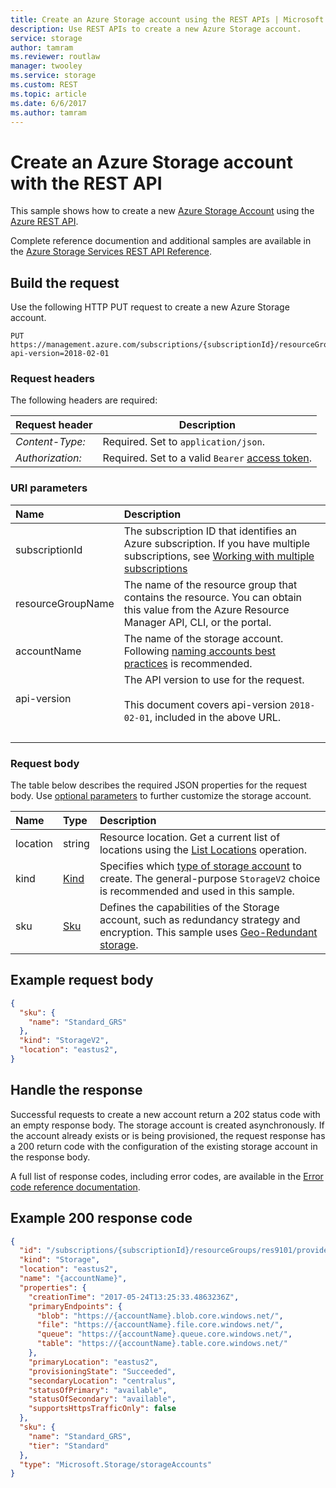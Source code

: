 ```yaml
---
title: Create an Azure Storage account using the REST APIs | Microsoft Docs
description: Use REST APIs to create a new Azure Storage account.
service: storage
author: tamram
ms.reviewer: routlaw
manager: twooley
ms.service: storage
ms.custom: REST
ms.topic: article
ms.date: 6/6/2017
ms.author: tamram
---
```


# Create an Azure Storage account with the  REST API

This sample shows how to create a new [Azure Storage Account](/azure/storage/common/storage-introduction) using the [Azure REST API](/rest/api/azure/).

Complete reference documention and additional samples are available in the [Azure Storage Services REST API Reference](/rest/api/storagerp/).

## Build the request

Use the following HTTP PUT request to create a new Azure Storage account.

```http
PUT https://management.azure.com/subscriptions/{subscriptionId}/resourceGroups/{resourceGroupName}/providers/Microsoft.Storage/storageAccounts/{accountName}?api-version=2018-02-01
```

### Request headers

The following headers are required: 

|Request header|Description|  
|--------------------|-----------------|  
|*Content-Type:*|Required. Set to `application/json`.|  
|*Authorization:*|Required. Set to a valid `Bearer` [access token](/rest/api/azure/#authorization-code-grant-interactive-clients). |  

### URI parameters

| Name | Description |
| :--- | :---------- |
| subscriptionId | The subscription ID that identifies an Azure subscription. If you have multiple subscriptions, see [Working with multiple subscriptions](https://docs.microsoft.com/cli/azure/manage-azure-subscriptions-azure-cli?view=azure-cli-latest#working-with-multiple-subscriptions) |
| resourceGroupName | The name of the resource group that contains the resource. You can obtain this value from the Azure Resource Manager API, CLI, or the portal. |
| accountName | The name of the storage account. Following [naming accounts best practices](/azure/architecture/best-practices/naming-conventions#storage) is recommended.  |
| api-version | The API version to use for the request.<br /><br /> This document covers api-version `2018-02-01`, included in the above URL.  |
| &nbsp; | &nbsp; |

### Request body

The table below describes the required JSON properties for the request body. Use [optional parameters](/rest/api/storagerp/storageaccounts/create#request-body) to further customize the storage account.

| Name | Type | Description |
| :--- | :--- | :---------- |
| location | string | Resource location. Get a current list of locations using the [List Locations](/rest/api/resources/subscriptions/listlocations) operation. |
| kind | [Kind](/rest/api/storagerp/storageaccounts/create#kind) |  Specifies which [type of storage account](/storage/common/storage-account-options) to create. The general-purpose `StorageV2` choice is recommended and used in this sample.
| sku | [Sku](/rest/api/storagerp/storageaccounts/create#sku) | Defines the  capabilities of the Storage account, such as redundancy strategy and encryption. This sample uses [Geo-Redundant storage](/azure/storage/common/storage-redundancy).

## Example request body

```json
{
  "sku": {
    "name": "Standard_GRS"
  },
  "kind": "StorageV2",
  "location": "eastus2",
}
```

## Handle the response

Successful requests to create a new account return a 202 status code with an empty response body. The storage account is created asynchronously. If the account already exists or is being provisioned, the request response has a 200 return code with the configuration of the existing storage account in the response body.

 A full list of response codes, including error codes, are available in the [Error code reference documentation](/rest/api/storagerp/srp_error_codes_create_storage_account). 

## Example 200 response code

```json
{
  "id": "/subscriptions/{subscriptionId}/resourceGroups/res9101/providers/Microsoft.Storage/storageAccounts/{accountName}",
  "kind": "Storage",
  "location": "eastus2",
  "name": "{accountName}",
  "properties": {
    "creationTime": "2017-05-24T13:25:33.4863236Z",
    "primaryEndpoints": {
      "blob": "https://{accountName}.blob.core.windows.net/",
      "file": "https://{accountName}.file.core.windows.net/",
      "queue": "https://{accountName}.queue.core.windows.net/",
      "table": "https://{accountName}.table.core.windows.net/"
    },
    "primaryLocation": "eastus2",
    "provisioningState": "Succeeded",
    "secondaryLocation": "centralus",
    "statusOfPrimary": "available",
    "statusOfSecondary": "available",
    "supportsHttpsTrafficOnly": false
  },
  "sku": {
    "name": "Standard_GRS",
    "tier": "Standard"
  },
  "type": "Microsoft.Storage/storageAccounts"
}
```
